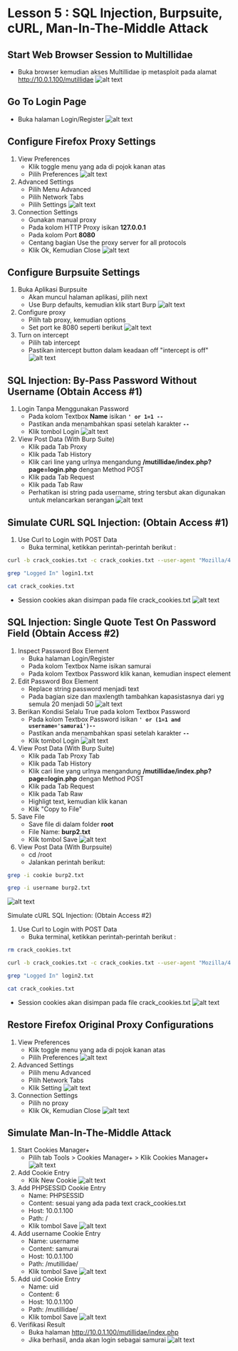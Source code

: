 # Lesson 5 : SQL Injection, Burpsuite, cURL, Man-In-The-Middle Attack

## Start Web Browser Session to Multillidae
- Buka browser kemudian akses Multillidae ip metasploit pada alamat http://10.0.1.100/mutillidae
![alt text](https://github.com/luqmanahmads/laporan-pksj/blob/master/assets/lesson_6/1/start_browser.png "Home page")


## Go To Login Page
- Buka halaman Login/Register
![alt text](https://github.com/luqmanahmads/laporan-pksj/blob/master/assets/lesson_6/1/start_browser.png "Home page")

## Configure Firefox Proxy Settings
1. View Preferences
   - Klik toggle menu yang ada di pojok kanan atas
   - Pilih Preferences
![alt text](https://github.com/luqmanahmads/laporan-pksj/blob/master/assets/lesson_6/1/toggle_menu.png "Home page")
2. Advanced Settings
   - Pilih Menu Advanced
   - Pilih Network Tabs
   - Pilih Settings
![alt text](https://github.com/luqmanahmads/laporan-pksj/blob/master/assets/lesson_6/1/network_tab.png "Home page")
3. Connection Settings
   - Gunakan manual proxy
   - Pada kolom HTTP Proxy isikan **127.0.0.1**
   - Pada kolom Port **8080**
   - Centang bagian Use the proxy server for all protocols 
   - Klik Ok, Kemudian Close
![alt text](https://github.com/luqmanahmads/laporan-pksj/blob/master/assets/lesson_6/1/set_config_proxy.png "Home page")

## Configure Burpsuite Settings
1. Buka Aplikasi Burpsuite
   - Akan muncul halaman aplikasi, pilih next
   - Use Burp defaults, kemudian klik start Burp
![alt text](https://github.com/luqmanahmads/laporan-pksj/blob/master/assets/lesson_6/2/use_default.png "Home page")
2. Configure proxy
   - Pilih tab proxy, kemudian options
   - Set port ke 8080 seperti berikut
![alt text](https://github.com/luqmanahmads/laporan-pksj/blob/master/assets/lesson_6/2/proxy_port_8080.png "Home page")
3. Turn on intercept
   - Pilih tab intercept
   - Pastikan intercept button dalam keadaan off "intercept is off"
![alt text](https://github.com/luqmanahmads/laporan-pksj/blob/master/assets/lesson_6/2/intercept_off.png "Home page")

## SQL Injection: By-Pass Password Without Username (Obtain Access #1)
1. Login Tanpa Menggunakan Password
   - Pada kolom Textbox **Name** isikan **`' or 1=1 -- `**
   - Pastikan anda menambahkan spasi setelah karakter **`--`**
   - Klik tombol Login
![alt text](https://github.com/luqmanahmads/laporan-pksj/blob/master/assets/lesson_6/2/login_without_uname.png "Home page")
2. View Post Data (With Burp Suite)
   - Klik pada Tab Proxy
   - Klik pada Tab History
   - Klik cari line yang urlnya mengandung **/mutillidae/index.php?page=login.php** dengan Method POST
   - Klik pada Tab Request
   - Klik pada Tab Raw
   - Perhatikan isi string pada username, string tersbut  akan digunakan untuk melancarkan serangan
![alt text](https://github.com/luqmanahmads/laporan-pksj/blob/master/assets/lesson_6/3/result.png "Home page")

## Simulate CURL SQL Injection: (Obtain Access #1)
1. Use Curl to Login with POST Data
   - Buka terminal, ketikkan perintah-perintah berikut : 
```bash
curl -b crack_cookies.txt -c crack_cookies.txt --user-agent "Mozilla/4.0 (compatible; MSIE 5.01; Windows NT 5.0)" --data "username=%27+or+1%3D1+--+&password=&login-php-submit-button=Login" --location "http://10.0.1.100/mutillidae/index.php?page=login.php" > login1.txt

grep "Logged In" login1.txt

cat crack_cookies.txt
```
   - Session cookies akan disimpan pada file crack_cookies.txt
![alt text](https://github.com/luqmanahmads/laporan-pksj/blob/master/assets/lesson_6/3/result_obtain_1.png "Home page")

## SQL Injection: Single Quote Test On Password Field (Obtain Access #2)
1. Inspect Password Box Element
   - Buka halaman Login/Register
   - Pada kolom Textbox Name isikan samurai
   - Pada kolom Textbox Password klik kanan, kemudian inspect element
2. Edit Password Box Element
   - Replace string password menjadi text
   - Pada bagian size dan maxlength tambahkan kapasistasnya dari yg semula 20 menjadi 50
![alt text](https://github.com/luqmanahmads/laporan-pksj/blob/master/assets/lesson_6/4/inspect_samurai.png "Home page")
3. Berikan Kondisi Selalu True pada kolom Textbox Password
   - Pada kolom Textbox Password isikan **`' or (1=1 and username='samurai')--`**
   - Pastikan anda menambahkan spasi setelah karakter **`--`**
   - Klik tombol Login
![alt text](https://github.com/luqmanahmads/laporan-pksj/blob/master/assets/lesson_6/4/samurai_with_pass.png "Home page")
4. View Post Data (With Burp Suite)
   - Klik pada Tab Proxy Tab
   - Klik pada Tab History
   - Klik cari line yang urlnya mengandung **/mutillidae/index.php?page=login.php** dengan Method POST
   - Klik pada Tab Request
   - Klik pada Tab Raw
   - Highligt text, kemudian klik kanan
   - Klik "Copy to File" 
5. Save File
   - Save file di dalam folder **root**
   - File Name: **burp2.txt**
   - Klik tombol Save
![alt text](https://github.com/luqmanahmads/laporan-pksj/blob/master/assets/lesson_6/4/save_burp.png "Home page")
6. View Post Data (With Burpsuite)
   - cd /root
   - Jalankan perintah berikut:
```bash
grep -i cookie burp2.txt

grep -i username burp2.txt
```
![alt text](https://github.com/luqmanahmads/laporan-pksj/blob/master/assets/lesson_6/4/run_command.png "Home page")

Simulate cURL SQL Injection: (Obtain Access #2)
1. Use Curl to Login with POST Data
   - Buka terminal, ketikkan perintah-perintah berikut : 
```bash 
rm crack_cookies.txt

curl -b crack_cookies.txt -c crack_cookies.txt --user-agent "Mozilla/4.0 (compatible; MSIE 5.01; Windows NT 5.0)" --data "username=samurai&password=%27+or+%281%3D1+and+username%3D%27samurai%27%29+--+&login-php-submit-button=Login" --location "http://10.0.1.100/mutillidae/index.php?page=login.php" > login2.txt

grep "Logged In" login2.txt

cat crack_cookies.txt
```
   - Session cookies akan disimpan pada file crack_cookies.txt
![alt text](https://github.com/luqmanahmads/laporan-pksj/blob/master/assets/lesson_6/4/run_command_2.png "Home page")

## Restore Firefox Original Proxy Configurations
1. View Preferences
   - Klik toggle menu yang ada di pojok kanan atas
   - Pilih Preferences
![alt text](https://github.com/luqmanahmads/laporan-pksj/blob/master/assets/lesson_6/3/result_obtain_1.png "Home page")
2. Advanced Settings
   - Pilih menu Advanced
   - Pilih Network Tabs
   - Klik Setting
![alt text](https://github.com/luqmanahmads/laporan-pksj/blob/master/assets/lesson_6/3/result_obtain_1.png "Home page")
3. Connection Settings
   - Pilih no proxy
   - Klik Ok, Kemudian Close
![alt text](https://github.com/luqmanahmads/laporan-pksj/blob/master/assets/lesson_6/3/result_obtain_1.png "Home page")

## Simulate Man-In-The-Middle Attack
1. Start Cookies Manager+
   - Pilih tab Tools > Cookies Manager+ > Klik Cookies Manager+
![alt text](https://github.com/luqmanahmads/laporan-pksj/blob/master/assets/lesson_6/3/result_obtain_1.png "Home page")
2. Add Cookie Entry
   - Klik New Cookie
![alt text](https://github.com/luqmanahmads/laporan-pksj/blob/master/assets/lesson_6/3/result_obtain_1.png "Home page")
3. Add PHPSESSID Cookie Entry
   - Name: PHPSESSID
   - Content: sesuai yang ada pada text crack_cookies.txt
   - Host: 10.0.1.100
   - Path: /
   - Klik tombol Save
![alt text](https://github.com/luqmanahmads/laporan-pksj/blob/master/assets/lesson_6/3/result_obtain_1.png "Home page")
4. Add username Cookie Entry
   - Name: username
   - Content: samurai
   - Host: 10.0.1.100
   - Path: /mutillidae/
   - Klik tombol Save
![alt text](https://github.com/luqmanahmads/laporan-pksj/blob/master/assets/lesson_6/3/result_obtain_1.png "Home page")
5. Add uid Cookie Entry
   - Name: uid
   - Content: 6
   - Host: 10.0.1.100
   - Path: /mutillidae/
   - Klik tombol Save
![alt text](https://github.com/luqmanahmads/laporan-pksj/blob/master/assets/lesson_6/3/result_obtain_1.png "Home page")
6. Verifikasi Result
   - Buka halaman http://10.0.1.100/mutillidae/index.php
   - Jika berhasil, anda akan login sebagai samurai
![alt text](https://github.com/luqmanahmads/laporan-pksj/blob/master/assets/lesson_6/3/result_obtain_1.png "Home page")